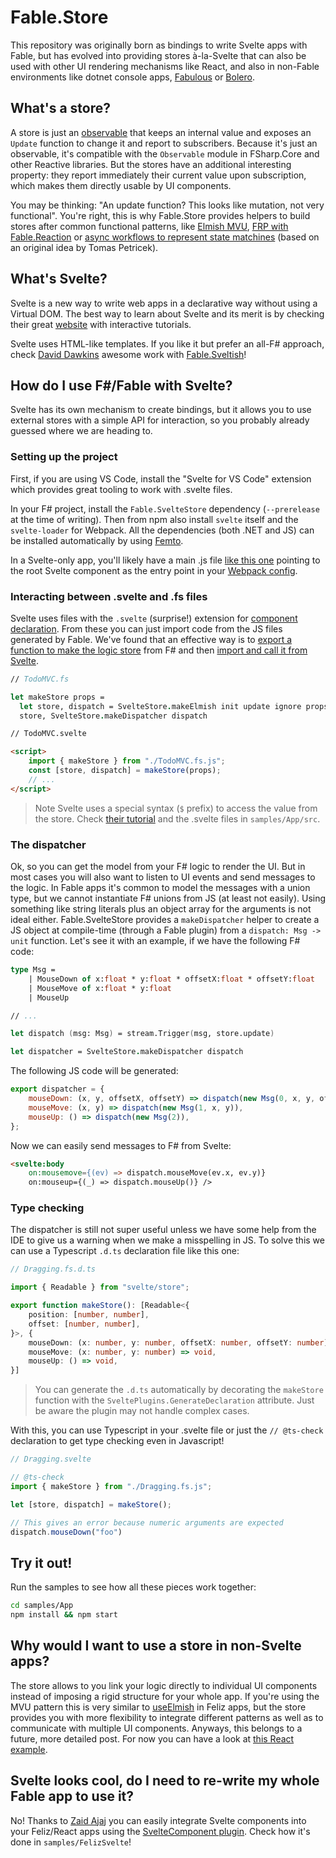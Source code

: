 # Fable.Store

This repository was originally born as bindings to write Svelte apps with Fable, but has evolved into providing stores à-la-Svelte that can also be used with other UI rendering mechanisms like React, and also in non-Fable environments like dotnet console apps, [Fabulous](https://fsprojects.github.io/Fabulous/) or [Bolero](https://fsbolero.io/).

## What's a store?

A store is just an [observable](https://fsharpforfunandprofit.com/posts/concurrency-reactive/) that keeps an internal value and exposes an `Update` function to change it and report to subscribers. Because it's just an observable, it's compatible with the `Observable` module in FSharp.Core and other Reactive libraries. But the stores have an additional interesting property: they report immediately their current value upon subscription, which makes them directly usable by UI components.

You may be thinking: "An update function? This looks like mutation, not very functional". You're right, this is why Fable.Store provides helpers to build stores after common functional patterns, like [Elmish MVU](https://github.com/fable-compiler/Fable.Svelte/blob/18325893c06475bc1f1d13f45ce73386332f6ac9/samples/App/src/TodoMVC/TodoMVC.fs#L53-L55), [FRP with Fable.Reaction](https://github.com/fable-compiler/Fable.Svelte/blob/18325893c06475bc1f1d13f45ce73386332f6ac9/samples/App/src/TimeFlies/TimeFlies.fs#L67-L70) or [async workflows to represent state matchines](https://github.com/fable-compiler/Fable.Svelte/blob/18325893c06475bc1f1d13f45ce73386332f6ac9/samples/App/src/Dragging/Dragging.fs#L44-L56) (based on an original idea by Tomas Petricek).

## What's Svelte?

Svelte is a new way to write web apps in a declarative way without using a Virtual DOM. The best way to learn about Svelte and its merit is by checking their great [website](https://svelte.dev/) with interactive tutorials.

Svelte uses HTML-like templates. If you like it but prefer an all-F# approach, check [David Dawkins](https://twitter.com/DaveDawkins) awesome work with [Fable.Sveltish](https://github.com/davedawkins/Fable.Sveltish)!

## How do I use F#/Fable with Svelte?

Svelte has its own mechanism to create bindings, but it allows you to use external stores with a simple API for interaction, so you probably already guessed where we are heading to.

### Setting up the project

First, if you are using VS Code, install the "Svelte for VS Code" extension which provides great tooling to work with .svelte files.

In your F# project, install the `Fable.SvelteStore` dependency (`--prerelease` at the time of writing). Then from npm also install `svelte` itself and the `svelte-loader` for Webpack. All the dependencies (both .NET and JS) can be installed automatically by using [Femto](https://github.com/Zaid-Ajaj/Femto).

In a Svelte-only app, you'll likely have a main .js file [like this one](https://github.com/fable-compiler/Fable.Svelte/blob/18325893c06475bc1f1d13f45ce73386332f6ac9/samples/App/src/main.js) pointing to the root Svelte component as the entry point in your [Webpack config](https://github.com/fable-compiler/Fable.Svelte/blob/18325893c06475bc1f1d13f45ce73386332f6ac9/samples/App/webpack.config.js).

### Interacting between .svelte and .fs files

Svelte uses files with the `.svelte` (surprise!) extension for [component declaration](https://svelte.dev/docs#Component_format). From these you can just import code from the JS files generated by Fable. We've found that an effective way is to [export a function to make the logic store](https://github.com/fable-compiler/Fable.Svelte/blob/18325893c06475bc1f1d13f45ce73386332f6ac9/samples/App/src/TodoMVC/TodoMVC.fs#L53-L55) from F# and then [import and call it from Svelte](https://github.com/fable-compiler/Fable.Svelte/blob/18325893c06475bc1f1d13f45ce73386332f6ac9/samples/App/src/TodoMVC/TodoMVC.svelte#L3-L8).

```fsharp
// TodoMVC.fs

let makeStore props =
  let store, dispatch = SvelteStore.makeElmish init update ignore props
  store, SvelteStore.makeDispatcher dispatch
```

```html
// TodoMVC.svelte

<script>
	import { makeStore } from "./TodoMVC.fs.js";
    const [store, dispatch] = makeStore(props);
    // ...
</script>
```

> Note Svelte uses a special syntax (`$` prefix) to access the value from the store. Check [their tutorial](https://svelte.dev/tutorial/auto-subscriptions) and the .svelte files in `samples/App/src`.

### The dispatcher

Ok, so you can get the model from your F# logic to render the UI. But in most cases you will also want to listen to UI events and send messages to the logic. In Fable apps it's common to model the messages with a union type, but we cannot instantiate F# unions from JS (at least not easily). Using something like string literals plus an object array for the arguments is not ideal either. Fable.SvelteStore provides a `makeDispatcher` helper to create a JS object at compile-time (through a Fable plugin) from a `dispatch: Msg -> unit` function. Let's see it with an example, if we have the following F# code:

```fsharp
type Msg =
    | MouseDown of x:float * y:float * offsetX:float * offsetY:float
    | MouseMove of x:float * y:float
    | MouseUp

// ...

let dispatch (msg: Msg) = stream.Trigger(msg, store.update)

let dispatcher = SvelteStore.makeDispatcher dispatch
```

The following JS code will be generated:

```js
export dispatcher = {
    mouseDown: (x, y, offsetX, offsetY) => dispatch(new Msg(0, x, y, offsetX, offsetY)),
    mouseMove: (x, y) => dispatch(new Msg(1, x, y)),
    mouseUp: () => dispatch(new Msg(2)),
};
```

Now we can easily send messages to F# from Svelte:

```html
<svelte:body
	on:mousemove={(ev) => dispatch.mouseMove(ev.x, ev.y)}
	on:mouseup={(_) => dispatch.mouseUp()} />
```

### Type checking

The dispatcher is still not super useful unless we have some help from the IDE to give us a warning when we make a misspelling in JS. To solve this we can use a Typescript `.d.ts` declaration file like this one:

```typescript
// Dragging.fs.d.ts

import { Readable } from "svelte/store";

export function makeStore(): [Readable<{
    position: [number, number],
    offset: [number, number],
}>, {
    mouseDown: (x: number, y: number, offsetX: number, offsetY: number) => void,
    mouseMove: (x: number, y: number) => void,
    mouseUp: () => void,
}]
```

> You can generate the `.d.ts` automatically by decorating the `makeStore` function with the `SveltePlugins.GenerateDeclaration` attribute. Just be aware the plugin may not handle complex cases.

With this, you can use Typescript in your .svelte file or just the `// @ts-check` declaration to get type checking even in Javascript!

```js
// Dragging.svelte

// @ts-check
import { makeStore } from "./Dragging.fs.js";

let [store, dispatch] = makeStore();

// This gives an error because numeric arguments are expected
dispatch.mouseDown("foo")
```

## Try it out!

Run the samples to see how all these pieces work together:

```bash
cd samples/App
npm install && npm start
```

## Why would I want to use a store in non-Svelte apps?

The store allows to you link your logic directly to individual UI components instead of imposing a rigid structure for your whole app. If you're using the MVU pattern this is very similar to [useElmish](https://zaid-ajaj.github.io/Feliz/#/Hooks/UseElmish) in Feliz apps, but the store provides you with more flexibility to integrate different patterns as well as to communicate with multiple UI components. Anyways, this belongs to a future, more detailed post. For now you can have a look at [this React example](https://github.com/fable-compiler/Fable.Svelte/blob/18325893c06475bc1f1d13f45ce73386332f6ac9/samples/FelizSvelte/src/TimeFliesElmish.fs#L105-L108).

## Svelte looks cool, do I need to re-write my whole Fable app to use it?

No! Thanks to [Zaid Ajaj](https://twitter.com/zaid_ajaj) you can easily integrate Svelte components into your Feliz/React apps using the [SvelteComponent plugin](https://github.com/fable-compiler/Fable.Svelte/blob/18325893c06475bc1f1d13f45ce73386332f6ac9/samples/FelizSvelte/src/App.fs#L7-L11). Check how it's done in `samples/FelizSvelte`!
